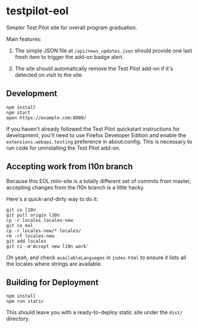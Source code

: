 # testpilot-eol

Simpler Test Pilot site for overall program graduation.

Main features:

1. The simple JSON file at `/api/news_updates.json` should provide one last
   fresh item to trigger the add-on badge alert.

1. The site should automatically remove the Test Pilot add-on if it's
   detected on visit to the site.

## Development

```
npm install
npm start
open https://example.com:8000/
```

If you haven't already followed the Test Pilot quickstart instructions for
development, you'll need to use Firefox Developer Edition and enable the
`extensions.webapi.testing` preference in about:config. This is necessary to
run code for uninstalling the Test Pilot add-on.

## Accepting work from l10n branch

Because this EOL mini-site is a totally different set of commits from
master, accepting changes from the l10n branch is a little hacky.

Here's a quick-and-dirty way to do it:

```
git co l10n
git pull origin l10n
cp -r locales locales-new
git co eol
cp -r locales-new/* locales/
rm -rf locales-new
git add locales
git ci -m'Accept new l10n work'
```

Oh yeah, and check `availableLanguages` in `index.html` to ensure it lists all
the locales where strings are available.

## Building for Deployment

```
npm install
npm run static
```

This should leave you with a ready-to-deploy static site under the
`dist/` directory.
